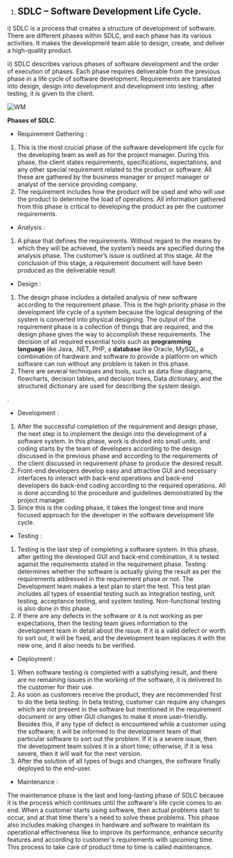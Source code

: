 ﻿1)  ## SDLC – Software Development Life Cycle. ##
   i) SDLC is a process that creates a structure of development of software. There are different phases within SDLC, and each phase has its various activities. It makes the development team able to design, create, and deliver a high-quality product.
   
  ii) SDLC describes various phases of software development and the order of execution of phases. Each phase requires deliverable from the previous phase in a life cycle of software development. Requirements are translated into design, design into development and development into testing; after testing, it is given to the client.

![WM](https://github.com/rhushikesh2000/JAVA_TUTORIAL_/assets/142867318/e384c476-ace2-46cd-a93f-7fd8e3d87c40)

**Phases of SDLC**.

- Requirement Gathering :
1) This is the most crucial phase of the software development life cycle for the developing team as well as for the project manager. During this phase, the client states requirements, specifications, expectations, and any other special requirement related to the product or software. All these are gathered by the business manager or project manager or analyst of the service providing company.
1) The requirement includes how the product will be used and who will use the product to determine the load of operations. All information gathered from this phase is critical to developing the product as per the customer requirements.
- Analysis :
  
1) A phase that defines the requirements. Without regard to the means by which they will be achieved, the system’s needs are specified during the analysis phase. The customer’s issue is outlined at this stage. At the conclusion of this stage, a requirement document will have been produced as the deliverable result

- Design :
1) The design phase includes a detailed analysis of new software according to the requirement phase. This is the high priority phase in the development life cycle of a system because the logical designing of the system is converted into physical designing. The output of the requirement phase is a collection of things that are required, and the design phase gives the way to accomplish these requirements. The decision of all required essential tools such as **programming language** like Java, .NET, PHP, a **database** like Oracle, MySQL, a combination of hardware and software to provide a platform on which software can run without any problem is taken in this phase.
1) There are several techniques and tools, such as data flow diagrams, flowcharts, decision tables, and decision trees, Data dictionary, and the structured dictionary are used for describing the system design.

. 

- Development :
1) After the successful completion of the requirement and design phase, the next step is to implement the design into the development of a software system. In this phase, work is divided into small units, and coding starts by the team of developers according to the design discussed in the previous phase and according to the requirements of the client discussed in requirement phase to produce the desired result.
1) Front-end developers develop easy and attractive GUI and necessary interfaces to interact with back-end operations and back-end developers do back-end coding according to the required operations. All is done according to the procedure and guidelines demonstrated by the project manager.
1) Since this is the coding phase, it takes the longest time and more focused approach for the developer in the software development life cycle.
- Testing :
1) Testing is the last step of completing a software system. In this phase, after getting the developed GUI and back-end combination, it is tested against the requirements stated in the requirement phase. Testing determines whether the software is actually giving the result as per the requirements addressed in the requirement phase or not. The Development team makes a test plan to start the test. This test plan includes all types of essential testing such as integration testing, unit testing, acceptance testing, and system testing. Non-functional testing is also done in this phase.
1) If there are any defects in the software or it is not working as per expectations, then the testing team gives information to the development team in detail about the issue. If it is a valid defect or worth to sort out, it will be fixed, and the development team replaces it with the new one, and it also needs to be verified.
- Deployment :
1) When software testing is completed with a satisfying result, and there are no remaining issues in the working of the software, it is delivered to the customer for their use.
1) As soon as customers receive the product, they are recommended first to do the beta testing. In beta testing, customer can require any changes which are not present in the software but mentioned in the requirement document or any other GUI changes to make it more user-friendly. Besides this, if any type of defect is encountered while a customer using the software; it will be informed to the development team of that particular software to sort out the problem. If it is a severe issue, then the development team solves it in a short time; otherwise, if it is less severe, then it will wait for the next version.
1) After the solution of all types of bugs and changes, the software finally deployed to the end-user.



- Maintenance :

The maintenance phase is the last and long-lasting phase of SDLC because it is the process which continues until the software's life cycle comes to an end. When a customer starts using software, then actual problems start to occur, and at that time there's a need to solve these problems. This phase also includes making changes in hardware and software to maintain its operational effectiveness like to improve its performance, enhance security features and according to customer's requirements with upcoming time. This process to take care of product time to time is called maintenance.

[ref1]: Aspose.Words.736b20b0-925f-4082-9f3f-57168d05a695.002.png
